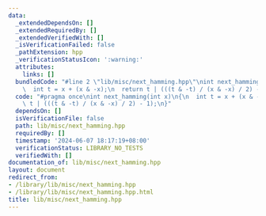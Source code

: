 ```yaml
---
data:
  _extendedDependsOn: []
  _extendedRequiredBy: []
  _extendedVerifiedWith: []
  _isVerificationFailed: false
  _pathExtension: hpp
  _verificationStatusIcon: ':warning:'
  attributes:
    links: []
  bundledCode: "#line 2 \"lib/misc/next_hamming.hpp\"\nint next_hamming(int x)\n{\n\
    \  int t = x + (x & -x);\n  return t | (((t & -t) / (x & -x) / 2) - 1);\n}\n"
  code: "#pragma once\nint next_hamming(int x)\n{\n  int t = x + (x & -x);\n  return\
    \ t | (((t & -t) / (x & -x) / 2) - 1);\n}"
  dependsOn: []
  isVerificationFile: false
  path: lib/misc/next_hamming.hpp
  requiredBy: []
  timestamp: '2024-06-07 18:17:19+08:00'
  verificationStatus: LIBRARY_NO_TESTS
  verifiedWith: []
documentation_of: lib/misc/next_hamming.hpp
layout: document
redirect_from:
- /library/lib/misc/next_hamming.hpp
- /library/lib/misc/next_hamming.hpp.html
title: lib/misc/next_hamming.hpp
---
```


